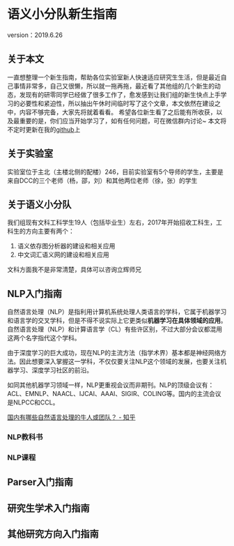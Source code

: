 # 语义小分队新生指南 
version：2019.6.26
## 关于本文
一直想整理一个新生指南，帮助各位实验室新人快速适应研究生生活，但是最近自己事情非常多，自己又很懒，所以就一拖再拖，最近看了其他组的几个新生的动态，发现有的研零同学已经做了很多工作了，愈发感到让我们组的新生快点上手学习的必要性和紧迫性，所以抽出午休时间临时写了这个文章，本文依然在建设之中，内容不够完备，大家先将就着看看。
希望各位新生看了之后能有所收获，以及最重要的是，你们应当开始学习了，如有任何问题，可在微信群内讨论~
本文将不定时更新在我的[github](https://github.com/LiangsLi/MyNotes/blob/master/Freshman_Tutorials.md)上
## 关于实验室
实验室位于主北（主楼北侧的配楼）246，目前实验室有5个导师的学生，主要是来自DCC的三个老师（杨，邵，刘）和其他两位老师（徐，张）的学生
## 关于语义小分队
我们组现有文科工科学生19人（包括毕业生）左右，2017年开始招收工科生，工科生的方向主要有两个：
  1. 语义依存图分析器的建设和相关应用
  2. 中文词汇语义网的建设和相关应用

文科方面我不是非常清楚，具体可以咨询立辉师兄
## NLP入门指南
自然语言处理（NLP）是指利用计算机系统处理人类语言的学科，它属于机器学习和语言学的交叉学科，但是不得不说实际上它更类似**机器学习在具体领域的应用**。自然语言处理（NLP）和计算语言学（CL）有些许区别，不过大部分会议都混用这两个名字指代这个学科。

由于深度学习的巨大成功，现在NLP的主流方法（指学术界）基本都是神经网络方法。因此想要深入掌握这一学科，不仅仅要关注NLP这个领域的发展，也要关注机器学习、深度学习社区的前沿。

如同其他机器学习领域一样，NLP更重视会议而非期刊。NLP的顶级会议有：ACL、EMNLP、NAACL、IJCAI、AAAI、SIGIR、COLING等。国内的主流会议是NLPCC和CCL。

[国内有哪些自然语言处理的牛人或团队？ - 知乎](https://www.zhihu.com/question/24366306)

### NLP教科书

### NLP课程
## Parser入门指南
## 研究生学术入门指南
## 其他研究方向入门指南